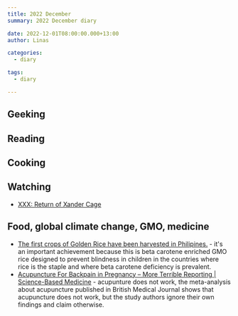 ```yaml
---
title: 2022 December
summary: 2022 December diary

date: 2022-12-01T08:00:00.000+13:00
author: Linas

categories:
  - diary

tags:
  - diary

---
```


## Geeking


## Reading


## Cooking


## Watching

* [XXX: Return of Xander Cage](https://en.wikipedia.org/wiki/XXX:_Return_of_Xander_Cage)

## Food, global climate change, GMO, medicine

* [The first crops of Golden Rice have been harvested in Philipines.](https://ethz.ch/en/news-and-events/eth-news/news/2022/11/the-seeds-have-germinated.html) - it's an important achievement because this is beta carotene enriched GMO rice designed to prevent blindness in children in the countries where rice is the staple and where beta carotene deficiency is prevalent.
* [Acupuncture For Backpain in Pregnancy – More Terrible Reporting | Science-Based Medicine](https://sciencebasedmedicine.org/acupuncture-for-backpain-in-pregnancy-more-terrible-reporting/) - acupunture does not work, the meta-analysis about acupuncture  published in British Medical Journal shows that acupuncture does not work, but the study authors ignore their own findings and claim otherwise.